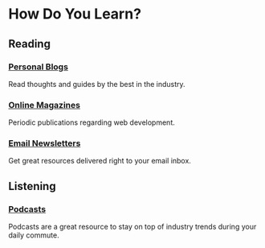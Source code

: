 # How Do You Learn?

## Reading
### [Personal Blogs](/personal-blog)
Read thoughts and guides by the best in the industry.
### [Online Magazines](/magazine)
Periodic publications regarding web development.
### [Email Newsletters](/newsletter)
Get great resources delivered right to your email inbox.

## Listening
### [Podcasts](/podcast)

Podcasts are a great resource to stay on top of industry trends during your daily commute.
